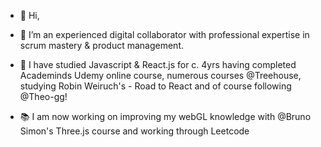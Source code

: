 - 👋 Hi,

- 👀 I’m an experienced digital collaborator with professional expertise in scrum mastery & product management.

- 🧠 I have studied Javascript & React.js for c. 4yrs having completed Academinds Udemy online course, numerous courses @Treehouse, studying Robin Weiruch's - Road to React and of course following @Theo-gg!
- 📚 I am now working on improving my webGL knowledge with @Bruno Simon's Three.js course and working through Leetcode
